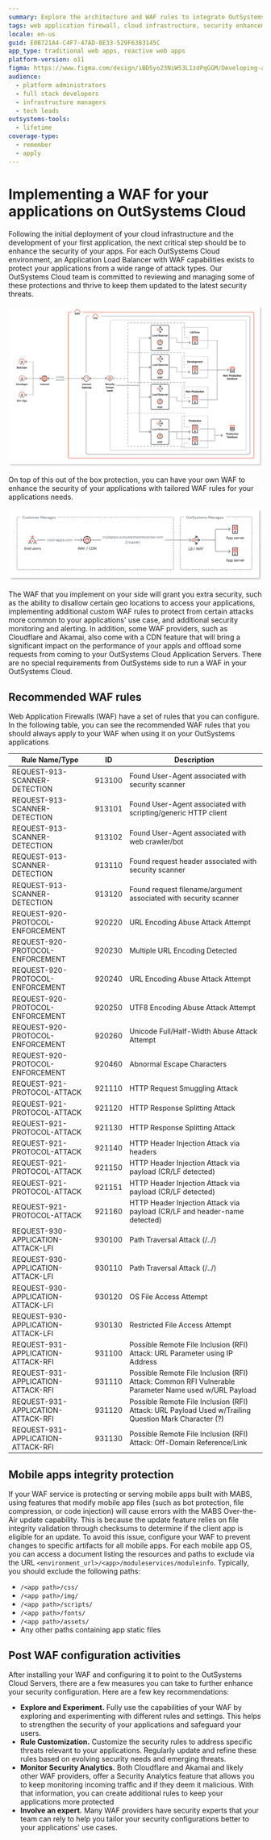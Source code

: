 ```yaml
---
summary: Explore the architecture and WAF rules to integrate OutSystems 11 (O11) with a Web Application firewall.
tags: web application firewall, cloud infrastructure, security enhancements, application load balancer, attack prevention
locale: en-us
guid: E0B721A4-C4F7-47AD-8E33-529F6383145C
app_type: traditional web apps, reactive web apps
platform-version: o11
figma: https://www.figma.com/design/iBD5yo23NiW53L1zdPqGGM/Developing-an-Application?node-id=5159-75
audience:
  - platform administrators
  - full stack developers
  - infrastructure managers
  - tech leads
outsystems-tools:
  - lifetime
coverage-type:
  - remember
  - apply
---
```


# Implementing a WAF for your applications on OutSystems Cloud

Following the initial deployment of your cloud infrastructure and the development of your first application, the next critical step should be to enhance the security of your apps. 
For each OutSystems Cloud environment, an Application Load Balancer with WAF capabilities exists to protect your applications from a wide range of attack types. Our OutSystems Cloud team is committed to reviewing and managing some of these protections and thrive to keep them updated to the latest security threats.

![Diagram showing the standard architecture of OutSystems Cloud with load balancers and WAF for different environments including Lifetime, Development, Non-Production, and Production.](images/cloud-architecture-standard-diag.png "OutSystems Cloud Architecture Diagram") 

On top of this out of the box protection, you can have your own WAF to enhance the security of your applications with tailored WAF rules for your applications needs.

![Diagram illustrating the integration of a customer-managed WAF/CDN with OutSystems Cloud, showing end users accessing applications through a WAF/CDN before reaching OutSystems managed load balancers and application servers.](images/customer-waf-diag.png "Customer Managed WAF Integration Diagram")

The WAF that you implement on your side will grant you extra security, such as the ability to disallow certain geo locations to access your applications, implementing additional custom WAF rules to protect from certain attacks more common to your applications' use case, and additional security monitoring and alerting.
In addition, some WAF providers, such as Cloudflare and Akamai, also come with a CDN feature that will bring a significant impact on the performance of your appls and offload some requests from coming to your OutSystems Cloud Application Servers.
There are no special requirements from OutSystems side to run a WAF in your OutSystems Cloud.

## Recommended WAF rules

Web Application Firewalls (WAF) have a set of rules that you can configure. In the following table, you can see the recommended WAF rules that you should always apply to your WAF when using it on your OutSystems applications

|Rule Name/Type|ID|Description|
|--|--|--|
|REQUEST-913-SCANNER-DETECTION|913100|Found User-Agent associated with security scanner|
|REQUEST-913-SCANNER-DETECTION|913101|Found User-Agent associated with scripting/generic HTTP client|
|REQUEST-913-SCANNER-DETECTION|913102|Found User-Agent associated with web crawler/bot|
|REQUEST-913-SCANNER-DETECTION|913110|Found request header associated with security scanner|
|REQUEST-913-SCANNER-DETECTION|913120|Found request filename/argument associated with security scanner|
|REQUEST-920-PROTOCOL-ENFORCEMENT|920220|URL Encoding Abuse Attack Attempt|
|REQUEST-920-PROTOCOL-ENFORCEMENT|920230|Multiple URL Encoding Detected|
|REQUEST-920-PROTOCOL-ENFORCEMENT|920240|URL Encoding Abuse Attack Attempt|
|REQUEST-920-PROTOCOL-ENFORCEMENT|920250|UTF8 Encoding Abuse Attack Attempt|
|REQUEST-920-PROTOCOL-ENFORCEMENT|920260|Unicode Full/Half-Width Abuse Attack Attempt|
|REQUEST-920-PROTOCOL-ENFORCEMENT|920460|Abnormal Escape Characters|
|REQUEST-921-PROTOCOL-ATTACK|921110|HTTP Request Smuggling Attack|
|REQUEST-921-PROTOCOL-ATTACK|921120|HTTP Response Splitting Attack|
|REQUEST-921-PROTOCOL-ATTACK|921130|HTTP Response Splitting Attack|
|REQUEST-921-PROTOCOL-ATTACK|921140|HTTP Header Injection Attack via headers|
|REQUEST-921-PROTOCOL-ATTACK|921150|HTTP Header Injection Attack via payload (CR/LF detected)|
|REQUEST-921-PROTOCOL-ATTACK|921151|HTTP Header Injection Attack via payload (CR/LF detected)|
|REQUEST-921-PROTOCOL-ATTACK|921160|HTTP Header Injection Attack via payload (CR/LF and header-name detected)|
|REQUEST-930-APPLICATION-ATTACK-LFI|930100|Path Traversal Attack (/../)|
|REQUEST-930-APPLICATION-ATTACK-LFI|930110|Path Traversal Attack (/../)|
|REQUEST-930-APPLICATION-ATTACK-LFI|930120|OS File Access Attempt|
|REQUEST-930-APPLICATION-ATTACK-LFI|930130|Restricted File Access Attempt|
|REQUEST-931-APPLICATION-ATTACK-RFI|931100|Possible Remote File Inclusion (RFI) Attack: URL Parameter using IP Address|
|REQUEST-931-APPLICATION-ATTACK-RFI|931110|Possible Remote File Inclusion (RFI) Attack: Common RFI Vulnerable Parameter Name used w/URL Payload|
|REQUEST-931-APPLICATION-ATTACK-RFI|931120|Possible Remote File Inclusion (RFI) Attack: URL Payload Used w/Trailing Question Mark Character (?)|
|REQUEST-931-APPLICATION-ATTACK-RFI|931130|Possible Remote File Inclusion (RFI) Attack: Off-Domain Reference/Link|

## Mobile apps integrity protection

If your WAF service is protecting or serving mobile apps built with MABS, using features that modify mobile app files (such as bot protection, file compression, or code injection) will cause errors with the MABS Over-the-Air update capability. This is because the update feature relies on file integrity validation through checksums to determine if the client app is eligible for an update. To avoid this issue, configure your WAF to prevent changes to specific artifacts for all mobile apps. For each mobile app OS, you can access a document listing the resources and paths to exclude via the URL ``<environment_url>/<app>/moduleservices/moduleinfo``. Typically, you should exclude the following paths:
* ``/<app path>/css/``
* ``/<app path>/img/``
* ``/<app path>/scripts/``
* ``/<app path>/fonts/``
* ``/<app path>/assets/``
* Any other paths containing app static files

## Post WAF configuration activities

After installing your WAF and configuring it to point to the OutSystems Cloud Servers, there are a few measures you can take to further enhance your security configuration. Here are a few key recommendations:

* **Explore and Experiment.** Fully use the capabilities of your WAF by exploring and experimenting with different rules and settings. This helps to strengthen the security of your applications and safeguard your users.
* **Rule Customization.** Customize the security rules to address specific threats relevant to your applications. Regularly update and refine these rules based on evolving security needs and emerging threats.
* **Monitor Security Analytics.** Both Cloudflare and Akamai and likely other WAF providers, offer a Security Analytics feature that allows you to keep monitoring incoming traffic and if they deem it malicious. With that information, you can create additional rules to keep your applications more protected
* **Involve an expert.** Many WAF providers have security experts that your team can rely to help you tailor your security configurations better to your applications' use cases.
